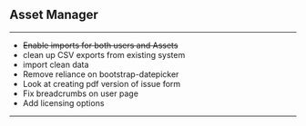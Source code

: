 ## Asset Manager
___

- ~~Enable imports for both users and Assets~~
- clean up CSV exports from existing system
- import clean data
- Remove reliance on bootstrap-datepicker
- Look at creating pdf version of issue form
- Fix breadcrumbs on user page
- Add licensing options

___
